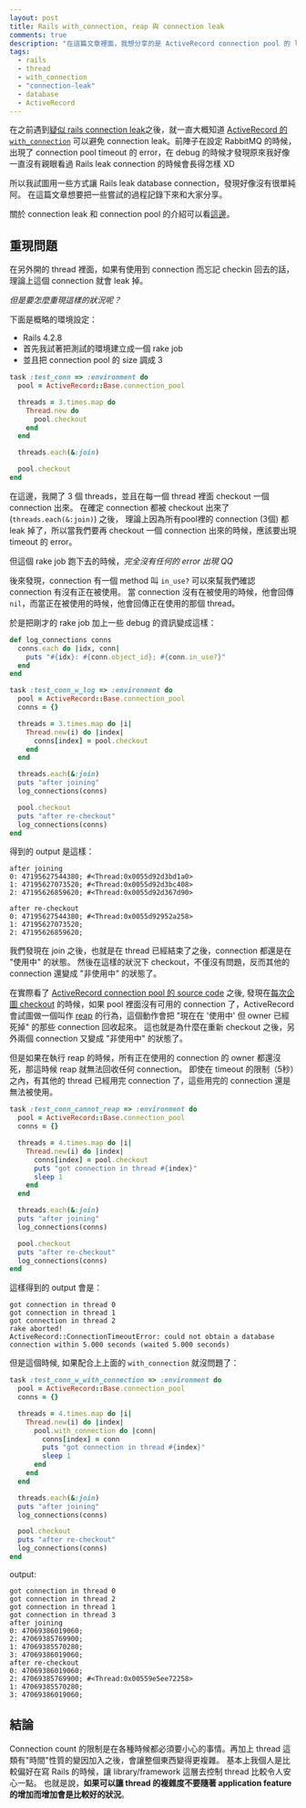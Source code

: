 ```yaml
---
layout: post
title: Rails with_connection, reap 與 connection leak
comments: true
description: "在這篇文章裡面，我想分享的是 ActiveRecord connection pool 的 leak 和 reap 的故事"
tags:
  - rails
  - thread
  - with_connection
  - "connection-leak"
  - database
  - ActiveRecord
---
```


在之前遇到[疑似 rails connection leak](/20160917/rails-connection-leak)之後，就一直大概知道 [ActiveRecord 的 `with_connection`](http://api.rubyonrails.org/classes/ActiveRecord/ConnectionAdapters/ConnectionPool.html#method-i-with_connection) 可以避免 connection leak。前陣子在設定 RabbitMQ 的時候，出現了 connection pool timeout 的 error，在 debug 的時候才發現原來我好像一直沒有親眼看過 Rails leak connection 的時候會長得怎樣 XD

所以我試圖用一些方式讓 Rails leak database connection，發現好像沒有很單純阿。
在這篇文章想要把一些嘗試的過程記錄下來和大家分享。

關於 connection leak 和 connection pool 的介紹可以看[這邊](/20160917/rails-connection-leak#hello-connection-leak)。


## 重現問題

在另外開的 thread 裡面，如果有使用到 connection 而忘記 checkin 回去的話，理論上這個 connection 就會 leak 掉。

*但是要怎麼重現這樣的狀況呢？*

下面是概略的環境設定：

- Rails 4.2.8
- 首先我試著把測試的環境建立成一個 rake job
- 並且把 connection pool 的 size 調成 3


```ruby
task :test_conn => :environment do
  pool = ActiveRecord::Base.connection_pool

  threads = 3.times.map do
    Thread.new do
      pool.checkout
    end
  end

  threads.each(&:join)

  pool.checkout
end
```

在這邊，我開了 3 個 threads，並且在每一個 thread 裡面 checkout 一個 connection 出來。
在確定 connection 都被 checkout 出來了 (`threads.each(&:join)`) 之後，
理論上因為所有pool裡的 connection (3個) 都 leak 掉了，所以當我們要再 checkout 一個 connection 出來的時候，應該要出現 timeout 的 error。

但這個 rake job 跑下去的時候，*完全沒有任何的 error 出現 QQ*

後來發現，connection 有一個 method 叫 `in_use?` 可以來幫我們確認 connection 有沒有正在被使用。
當 connection 沒有在被使用的時候，他會回傳 `nil`，而當正在被使用的時候，他會回傳正在使用的那個 thread。

於是把剛才的 rake job 加上一些 debug 的資訊變成這樣：

```ruby
def log_connections conns
  conns.each do |idx, conn|
    puts "#{idx}: #{conn.object_id}; #{conn.in_use?}"
  end
end

task :test_conn_w_log => :environment do
  pool = ActiveRecord::Base.connection_pool
  conns = {}

  threads = 3.times.map do |i|
    Thread.new(i) do |index|
      conns[index] = pool.checkout
    end
  end

  threads.each(&:join)
  puts "after joining"
  log_connections(conns)

  pool.checkout
  puts "after re-checkout"
  log_connections(conns)
end
```

得到的 output 是這樣：

```
after joining
0: 47195627544380; #<Thread:0x0055d92d3bd1a0>
1: 47195627073520; #<Thread:0x0055d92d3bc408>
2: 47195626859620; #<Thread:0x0055d92d367d90>

after re-checkout
0: 47195627544380; #<Thread:0x0055d92952a258>
1: 47195627073520;
2: 47195626859620;
```

我們發現在 join 之後，也就是在 thread 已經結束了之後，connection 都還是在 "使用中" 的狀態。
然後在這樣的狀況下 checkout，不僅沒有問題，反而其他的 connection 還變成 "非使用中" 的狀態了。

在實際看了 [ActiveRecord connection pool 的 source code](https://github.com/rails/rails/blob/v4.2.8/activerecord/lib/active_record/connection_adapters/abstract/connection_pool.rb) 之後, 發現在[每次企圖 checkout](https://github.com/rails/rails/blob/v4.2.8/activerecord/lib/active_record/connection_adapters/abstract/connection_pool.rb#L418-L427) 的時候，如果 pool 裡面沒有可用的 connection 了，ActiveRecord 會試圖做一個叫作 [reap](https://github.com/rails/rails/blob/v4.2.8/activerecord/lib/active_record/connection_adapters/abstract/connection_pool.rb#L390-L407) 的行為，這個動作會把 "現在在 '使用中' 但 owner 已經死掉" 的那些 connection 回收起來。
這也就是為什麼在重新 checkout 之後，另外兩個 connection 又變成 "非使用中" 的狀態了。

但是如果在執行 reap 的時候，所有正在使用的 connection 的 owner 都還沒死，那這時候 reap 就無法回收任何 connection。
即使在 timeout 的限制（5秒）之內，有其他的 thread 已經用完 connection 了，這些用完的 connection 還是無法被使用。

```ruby
task :test_conn_cannot_reap => :environment do
  pool = ActiveRecord::Base.connection_pool
  conns = {}

  threads = 4.times.map do |i|
    Thread.new(i) do |index|
      conns[index] = pool.checkout
      puts "got connection in thread #{index}"
      sleep 1
    end
  end

  threads.each(&:join)
  puts "after joining"
  log_connections(conns)

  pool.checkout
  puts "after re-checkout"
  log_connections(conns)
end
```

這樣得到的 output 會是：

```
got connection in thread 0
got connection in thread 1
got connection in thread 2
rake aborted!
ActiveRecord::ConnectionTimeoutError: could not obtain a database connection within 5.000 seconds (waited 5.000 seconds)
```


但是這個時候, 如果配合上上面的 `with_connection` 就沒問題了：

```ruby
task :test_conn_w_with_connection => :environment do
  pool = ActiveRecord::Base.connection_pool
  conns = {}

  threads = 4.times.map do |i|
    Thread.new(i) do |index|
      pool.with_connection do |conn|
        conns[index] = conn
        puts "got connection in thread #{index}"
        sleep 1
      end
    end
  end

  threads.each(&:join)
  puts "after joining"
  log_connections(conns)

  pool.checkout
  puts "after re-checkout"
  log_connections(conns)
end
```

output:

```
got connection in thread 0
got connection in thread 2
got connection in thread 1
got connection in thread 3
after joining
0: 47069386019060;
2: 47069385769900;
1: 47069385570280;
3: 47069386019060;
after re-checkout
0: 47069386019060;
2: 47069385769900; #<Thread:0x00559e5ee72258>
1: 47069385570280;
3: 47069386019060;
```


## 結論

Connection count 的限制是在各種時候都必須要小心的事情。再加上 thread 這類有"時間"性質的變因加入之後，會讓整個東西變得更複雜。
基本上我個人是比較偏好在寫 Rails 的時候，讓 library/framework 這層去控制 thread 比較令人安心一點。
也就是說，**如果可以讓 thread 的複雜度不要隨著 application feature 的增加而增加會是比較好的狀況**。
